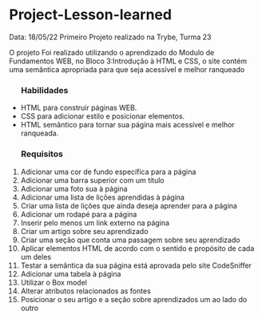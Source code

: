 <h1>Project-Lesson-learned</h1>
Data: 18/05/22
Primeiro Projeto realizado na Trybe, Turma 23

<p>O projeto Foi realizado utilizando o aprendizado do Modulo de Fundamentos WEB, no Bloco 3:Introdução à HTML e CSS, o site contém uma semântica apropriada para que seja acessível e melhor ranqueado</p>

<ul>
  <h3>Habilidades</h3>
  <li>HTML para construir páginas WEB.</li>
  <li>CSS para adicionar estilo e posicionar elementos.</li>
  <li>HTML semântico para tornar sua página mais acessível e melhor ranqueada.</li>
</ul>
<ol>
  <h3>Requisitos</h3>
  <li>Adicionar uma cor de fundo específica para a página</li>
  <li>Adicionar uma barra superior com um título</li>
  <li>Adicionar uma foto sua à página</li>
  <li>Adicionar uma lista de lições aprendidas à página</li>
  <li>Criar uma lista de lições que ainda deseja aprender para a página</li>
  <li>Adicionar um rodapé para a página</li>
  <li>Inserir pelo menos um link externo na página</li>
  <li>Criar um artigo sobre seu aprendizado</li>
  <li>Criar uma seção que conta uma passagem sobre seu aprendizado</li>
  <li>Aplicar elementos HTML de acordo com o sentido e propósito de cada um deles</li>
  <li>Testar a semântica da sua página está aprovada pelo site CodeSniffer</li>
  <li>Adicionar uma tabela à página</li>
  <li>Utilizar o Box model</li>
  <li>Alterar atributos relacionados as fontes</li>
  <li>Posicionar o seu artigo e a seção sobre aprendizados um ao lado do outro</li>
</ol>
